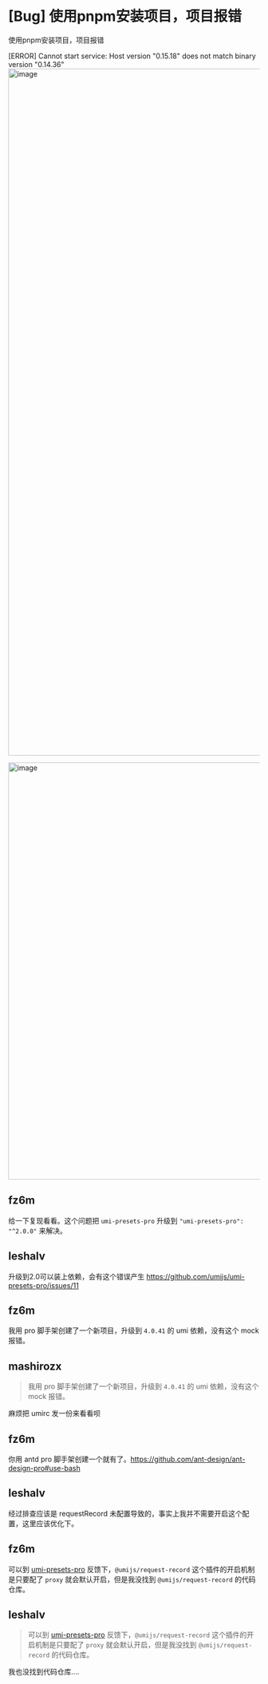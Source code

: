 # [Bug] 使用pnpm安装项目，项目报错

使用pnpm安装项目，项目报错

[ERROR] Cannot start service: Host version "0.15.18" does not match binary version "0.14.36"
<img width="1377" alt="image" src="https://user-images.githubusercontent.com/30397655/210718255-bf5a9d44-32a9-452e-b6d5-3addaf91b788.png">

<img width="836" alt="image" src="https://user-images.githubusercontent.com/30397655/210715871-4f96b324-5679-46f0-b722-323810555b48.png">

## fz6m

给一下复现看看。这个问题把 `umi-presets-pro` 升级到 `"umi-presets-pro": "^2.0.0"` 来解决。

## leshalv

升级到2.0可以装上依赖，会有这个错误产生 https://github.com/umijs/umi-presets-pro/issues/11

## fz6m

我用 pro 脚手架创建了一个新项目，升级到 `4.0.41` 的 umi 依赖，没有这个 mock 报错。

## mashirozx

> 我用 pro 脚手架创建了一个新项目，升级到 `4.0.41` 的 umi 依赖，没有这个 mock 报错。

麻烦把 umirc 发一份来看看呗

## fz6m

你用 antd pro 脚手架创建一个就有了。https://github.com/ant-design/ant-design-pro#use-bash

## leshalv

经过排查应该是 requestRecord 未配置导致的，事实上我并不需要开启这个配置，这里应该优化下。

## fz6m

可以到 [umi-presets-pro](https://github.com/umijs/umi-presets-pro) 反馈下，`@umijs/request-record` 这个插件的开启机制是只要配了 `proxy` 就会默认开启，但是我没找到 `@umijs/request-record` 的代码仓库。

## leshalv

> 可以到 [umi-presets-pro](https://github.com/umijs/umi-presets-pro) 反馈下，`@umijs/request-record` 这个插件的开启机制是只要配了 `proxy` 就会默认开启，但是我没找到 `@umijs/request-record` 的代码仓库。

我也没找到代码仓库....
